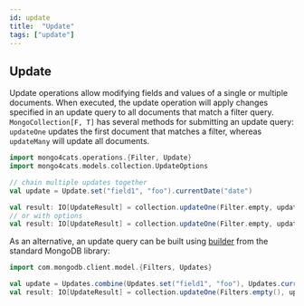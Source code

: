 ```yaml
---
id: update
title:  "Update"
tags: ["update"]
---
```


## Update

Update operations allow modifying fields and values of a single or multiple documents.
When executed, the update operation will apply changes specified in an update query to all documents that match a filter query.
`MongoCollection[F, T]` has several methods for submitting an update query: `updateOne` updates the first document that matches a filter, whereas `updateMany` will update all documents.

```scala
import mongo4cats.operations.{Filter, Update}
import mongo4cats.models.collection.UpdateOptions

// chain multiple updates together
val update = Update.set("field1", "foo").currentDate("date")

val result: IO[UpdateResult] = collection.updateOne(Filter.empty, update)
// or with options
val result: IO[UpdateResult] = collection.updateOne(Filter.empty, update, UpdateOptions().upsert(true))
```
As an alternative, an update query can be built using [builder](https://docs.mongodb.com/drivers/java/sync/current/fundamentals/builders/updates/) from the standard MongoDB library:
```scala
import com.mongodb.client.model.{Filters, Updates}

val update = Updates.combine(Updates.set("field1", "foo"), Updates.currentDate("date"))
val result: IO[UpdateResult] = collection.updateOne(Filters.empty(), update)
```